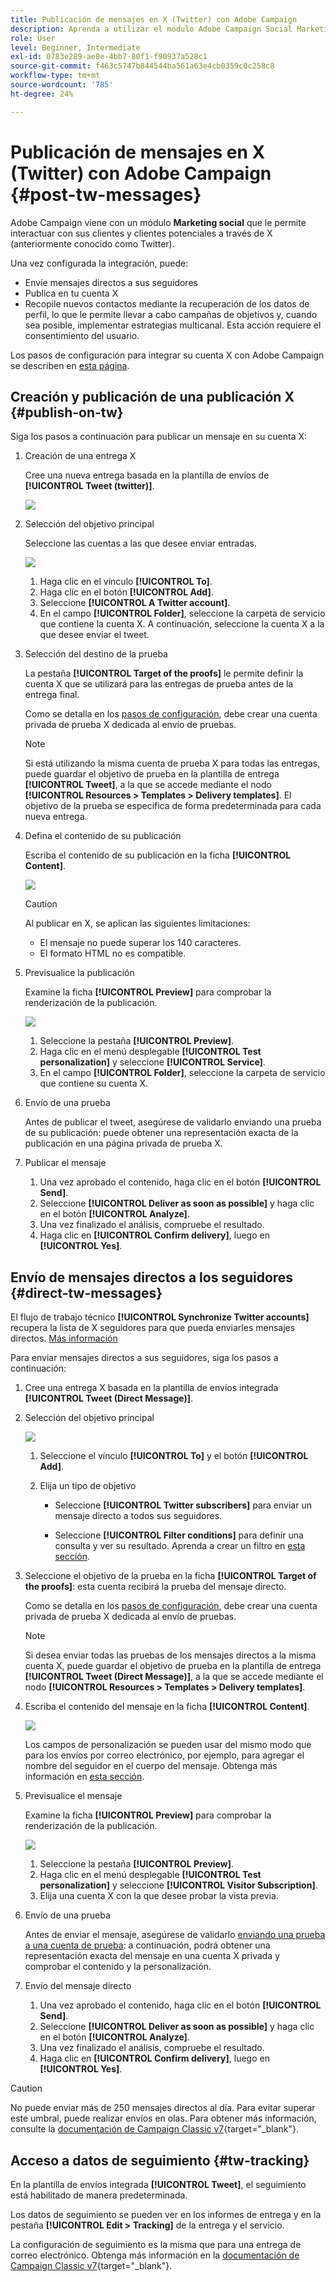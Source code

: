```yaml
---
title: Publicación de mensajes en X (Twitter) con Adobe Campaign
description: Aprenda a utilizar el módulo Adobe Campaign Social Marketing para publicar mensajes en X (anteriormente conocido como Twitter) y enviar mensajes directos a sus seguidores
role: User
level: Beginner, Intermediate
exl-id: 0783e289-ae8e-4bb7-80f1-f90937a528c1
source-git-commit: f463c5747b844544ba561a63e4cb0359c0c258c8
workflow-type: tm+mt
source-wordcount: '785'
ht-degree: 24%

---
```



# Publicación de mensajes en X (Twitter) con Adobe Campaign {#post-tw-messages}

Adobe Campaign viene con un módulo **Marketing social** que le permite interactuar con sus clientes y clientes potenciales a través de X (anteriormente conocido como Twitter).

Una vez configurada la integración, puede:

* Envíe mensajes directos a sus seguidores
* Publica en tu cuenta X
* Recopile nuevos contactos mediante la recuperación de los datos de perfil, lo que le permite llevar a cabo campañas de objetivos y, cuando sea posible, implementar estrategias multicanal. Esta acción requiere el consentimiento del usuario.


Los pasos de configuración para integrar su cuenta X con Adobe Campaign se describen en [esta página](../connect/ac-tw.md).

## Creación y publicación de una publicación X {#publish-on-tw}

Siga los pasos a continuación para publicar un mensaje en su cuenta X:

1. Creación de una entrega X

   Cree una nueva entrega basada en la plantilla de envíos de **[!UICONTROL Tweet (twitter)]**.

   ![](assets/tw-new-delivery.png)

1. Selección del objetivo principal

   Seleccione las cuentas a las que desee enviar entradas.

   ![](assets/tw-define-target.png)

   1. Haga clic en el vínculo **[!UICONTROL To]**.
   1. Haga clic en el botón **[!UICONTROL Add]**.
   1. Seleccione **[!UICONTROL A Twitter account]**.
   1. En el campo **[!UICONTROL Folder]**, seleccione la carpeta de servicio que contiene la cuenta X. A continuación, seleccione la cuenta X a la que desee enviar el tweet.

1. Selección del destino de la prueba

   La pestaña **[!UICONTROL Target of the proofs]** le permite definir la cuenta X que se utilizará para las entregas de prueba antes de la entrega final.

   Como se detalla en los [pasos de configuración](../connect/ac-tw.md#tw-test-account), debe crear una cuenta privada de prueba X dedicada al envío de pruebas.

   >[!NOTE]
   >
   >Si está utilizando la misma cuenta de prueba X para todas las entregas, puede guardar el objetivo de prueba en la plantilla de entrega **[!UICONTROL Tweet]**, a la que se accede mediante el nodo **[!UICONTROL Resources > Templates > Delivery templates]**. El objetivo de la prueba se especifica de forma predeterminada para cada nueva entrega.

1. Defina el contenido de su publicación

   Escriba el contenido de su publicación en la ficha **[!UICONTROL Content]**.

   ![](assets/tw-delivery-content.png)

   >[!CAUTION]
   >
   >Al publicar en X, se aplican las siguientes limitaciones:
   >
   >* El mensaje no puede superar los 140 caracteres.
   >* El formato HTML no es compatible.
   >

1. Previsualice la publicación

   Examine la ficha **[!UICONTROL Preview]** para comprobar la renderización de la publicación.

   ![](assets/tw-delivery-preview.png)

   1. Seleccione la pestaña **[!UICONTROL Preview]**.
   1. Haga clic en el menú desplegable **[!UICONTROL Test personalization]** y seleccione **[!UICONTROL Service]**.
   1. En el campo **[!UICONTROL Folder]**, seleccione la carpeta de servicio que contiene su cuenta X.

1. Envío de una prueba

   Antes de publicar el tweet, asegúrese de validarlo enviando una prueba de su publicación: puede obtener una representación exacta de la publicación en una página privada de prueba X.

1. Publicar el mensaje

   1. Una vez aprobado el contenido, haga clic en el botón **[!UICONTROL Send]**.
   1. Seleccione **[!UICONTROL Deliver as soon as possible]** y haga clic en el botón **[!UICONTROL Analyze]**.
   1. Una vez finalizado el análisis, compruebe el resultado.
   1. Haga clic en **[!UICONTROL Confirm delivery]**, luego en **[!UICONTROL Yes]**.

## Envío de mensajes directos a los seguidores {#direct-tw-messages}

El flujo de trabajo técnico **[!UICONTROL Synchronize Twitter accounts]** recupera la lista de X seguidores para que pueda enviarles mensajes directos. [Más información](../connect/ac-tw.md#synchro-tw-accounts)

Para enviar mensajes directos a sus seguidores, siga los pasos a continuación:

1. Cree una entrega X basada en la plantilla de envíos integrada **[!UICONTROL Tweet (Direct Message)]**.

1. Selección del objetivo principal

   ![](assets/tw-dm-define-target.png)

   1. Seleccione el vínculo **[!UICONTROL To]** y el botón **[!UICONTROL Add]**.

   1. Elija un tipo de objetivo

      * Seleccione **[!UICONTROL Twitter subscribers]** para enviar un mensaje directo a todos sus seguidores.

      * Seleccione **[!UICONTROL Filter conditions]** para definir una consulta y ver su resultado. Aprenda a crear un filtro en [esta sección](../audiences/create-filters.md#advanced-filters).

1. Seleccione el objetivo de la prueba en la ficha **[!UICONTROL Target of the proofs]**: esta cuenta recibirá la prueba del mensaje directo.

   Como se detalla en los [pasos de configuración](../connect/ac-tw.md#tw-test-account), debe crear una cuenta privada de prueba X dedicada al envío de pruebas.


   >[!NOTE]
   >
   >Si desea enviar todas las pruebas de los mensajes directos a la misma cuenta X, puede guardar el objetivo de prueba en la plantilla de entrega **[!UICONTROL Tweet (Direct Message)]**, a la que se accede mediante el nodo **[!UICONTROL Resources > Templates > Delivery templates]**.

1. Escriba el contenido del mensaje en la ficha **[!UICONTROL Content]**.

   ![](assets/tw-dm-content.png)

   Los campos de personalización se pueden usar del mismo modo que para los envíos por correo electrónico, por ejemplo, para agregar el nombre del seguidor en el cuerpo del mensaje. Obtenga más información en [esta sección](../send/personalize.md).

1. Previsualice el mensaje

   Examine la ficha **[!UICONTROL Preview]** para comprobar la renderización de la publicación.

   ![](assets/tw-dm-preview.png)

   1. Seleccione la pestaña **[!UICONTROL Preview]**.
   1. Haga clic en el menú desplegable **[!UICONTROL Test personalization]** y seleccione **[!UICONTROL Visitor Subscription]**.
   1. Elija una cuenta X con la que desee probar la vista previa.

1. Envío de una prueba

   Antes de enviar el mensaje, asegúrese de validarlo [enviando una prueba a una cuenta de prueba](../send/preview-and-proof.md): a continuación, podrá obtener una representación exacta del mensaje en una cuenta X privada y comprobar el contenido y la personalización.

1. Envío del mensaje directo

   1. Una vez aprobado el contenido, haga clic en el botón **[!UICONTROL Send]**.
   1. Seleccione **[!UICONTROL Deliver as soon as possible]** y haga clic en el botón **[!UICONTROL Analyze]**.
   1. Una vez finalizado el análisis, compruebe el resultado.
   1. Haga clic en **[!UICONTROL Confirm delivery]**, luego en **[!UICONTROL Yes]**.

>[!CAUTION]
>
>No puede enviar más de 250 mensajes directos al día. Para evitar superar este umbral, puede realizar envíos en olas. Para obtener más información, consulte la [documentación de Campaign Classic v7](https://experienceleague.adobe.com/docs/campaign-classic/using/sending-messages/key-steps-when-creating-a-delivery/steps-sending-the-delivery.html?lang=es#sending-using-multiple-waves){target="_blank"}.


## Acceso a datos de seguimiento {#tw-tracking}

En la plantilla de envíos integrada **[!UICONTROL Tweet]**, el seguimiento está habilitado de manera predeterminada.

Los datos de seguimiento se pueden ver en los informes de entrega y en la pestaña **[!UICONTROL Edit > Tracking]** de la entrega y el servicio.

La configuración de seguimiento es la misma que para una entrega de correo electrónico. Obtenga más información en la [documentación de Campaign Classic v7](https://experienceleague.adobe.com/docs/campaign-classic/using/sending-messages/monitoring-deliveries/about-delivery-monitoring.html?lang=es){target="_blank"}.

